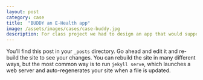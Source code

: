 ```yaml
---
layout: post
category: case
title:  "BUDDY an E-Health app"
image: /assets/images/cases/case-buddy.jpg
description: For class project we had to design an app that would support patiecients with a chronic ilness, we decided on Social Anxiety discorders.
---
```

You’ll find this post in your `_posts` directory. Go ahead and edit it and re-build the site to see your changes. You can rebuild the site in many different ways, but the most common way is to run `jekyll serve`, which launches a web server and auto-regenerates your site when a file is updated.
